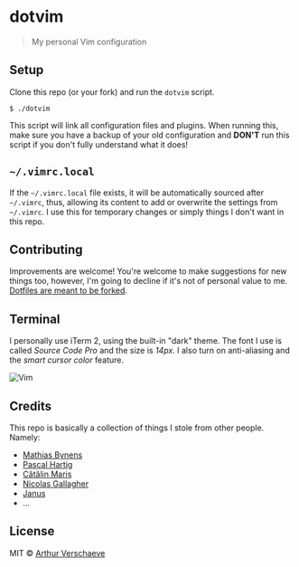 # dotvim

> My personal Vim configuration


## Setup

Clone this repo (or your fork) and run the `dotvim` script.

```
$ ./dotvim
```

This script will link all configuration files and plugins. When running this, make sure you have a backup of your old configuration and **DON'T** run this script if you don't fully understand what it does!


## `~/.vimrc.local`

If the `~/.vimrc.local` file exists, it will be automatically sourced after `~/.vimrc`, thus, allowing its content to add or overwrite the settings from `~/.vimrc`. I use this for temporary changes or simply things I don't want in this repo.


## Contributing

Improvements are welcome! You're welcome to make suggestions for new things too, however, I'm going to decline if it's not of personal value to me. [Dotfiles are meant to be forked](http://zachholman.com/2010/08/dotfiles-are-meant-to-be-forked/).


## Terminal

I personally use iTerm 2, using the built-in "dark" theme. The font I use is called *Source Code Pro* and the size is *14px*. I also turn on anti-aliasing and the *smart cursor color* feature.

![Vim](http://i.imgur.com/jIReOuq.png)


## Credits

This repo is basically a collection of things I stole from other people. Namely:

* [Mathias Bynens](https://github.com/mathiasbynens/dotfiles)
* [Pascal Hartig](https://github.com/passy/dotvim)
* [Cătălin Mariș](https://github.com/alrra/dotfiles)
* [Nicolas Gallagher](https://github.com/necolas/dotfiles)
* [Janus](https://github.com/carlhuda/janus)
* ...


## License

MIT © [Arthur Verschaeve](http://arthurverschaeve.be)
